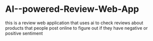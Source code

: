 # AI--powered-Review-Web-App
this is a review web application that uses ai to check reviews about products that people post online to figure out if they have negative or positive sentiment

